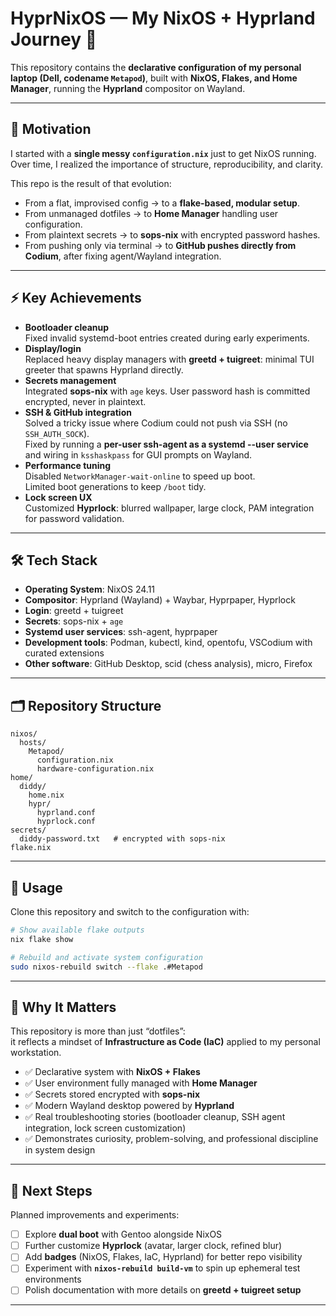 # HyprNixOS — My NixOS + Hyprland Journey 🚀

This repository contains the **declarative configuration of my personal laptop (Dell, codename `Metapod`)**, built with **NixOS, Flakes, and Home Manager**, running the **Hyprland** compositor on Wayland.

---

## 📖 Motivation

I started with a **single messy `configuration.nix`** just to get NixOS running.  
Over time, I realized the importance of structure, reproducibility, and clarity.  

This repo is the result of that evolution:
- From a flat, improvised config → to a **flake-based, modular setup**.
- From unmanaged dotfiles → to **Home Manager** handling user configuration.
- From plaintext secrets → to **sops-nix** with encrypted password hashes.
- From pushing only via terminal → to **GitHub pushes directly from Codium**, after fixing agent/Wayland integration.

---

## ⚡ Key Achievements

- **Bootloader cleanup**  
  Fixed invalid systemd-boot entries created during early experiments.
- **Display/login**  
  Replaced heavy display managers with **greetd + tuigreet**: minimal TUI greeter that spawns Hyprland directly.
- **Secrets management**  
  Integrated **sops-nix** with `age` keys. User password hash is committed encrypted, never in plaintext.
- **SSH & GitHub integration**  
  Solved a tricky issue where Codium could not push via SSH (no `SSH_AUTH_SOCK`).  
  Fixed by running a **per-user ssh-agent as a systemd --user service** and wiring in `ksshaskpass` for GUI prompts on Wayland.
- **Performance tuning**  
  Disabled `NetworkManager-wait-online` to speed up boot.  
  Limited boot generations to keep `/boot` tidy.
- **Lock screen UX**  
  Customized **Hyprlock**: blurred wallpaper, large clock, PAM integration for password validation.

---

## 🛠️ Tech Stack

- **Operating System**: NixOS 24.11  
- **Compositor**: Hyprland (Wayland) + Waybar, Hyprpaper, Hyprlock  
- **Login**: greetd + tuigreet  
- **Secrets**: sops-nix + `age`  
- **Systemd user services**: ssh-agent, hyprpaper  
- **Development tools**: Podman, kubectl, kind, opentofu, VSCodium with curated extensions  
- **Other software**: GitHub Desktop, scid (chess analysis), micro, Firefox  

---

## 🗂️ Repository Structure

```text
nixos/
  hosts/
    Metapod/
      configuration.nix
      hardware-configuration.nix
home/
  diddy/
    home.nix
    hypr/
      hyprland.conf
      hyprlock.conf
secrets/
  diddy-password.txt   # encrypted with sops-nix
flake.nix
```
---

## 🚀 Usage

Clone this repository and switch to the configuration with:

```bash
# Show available flake outputs
nix flake show

# Rebuild and activate system configuration
sudo nixos-rebuild switch --flake .#Metapod
```
---

## 🎯 Why It Matters

This repository is more than just “dotfiles”:  
it reflects a mindset of **Infrastructure as Code (IaC)** applied to my personal workstation.

- ✅ Declarative system with **NixOS + Flakes**  
- ✅ User environment fully managed with **Home Manager**  
- ✅ Secrets stored encrypted with **sops-nix**  
- ✅ Modern Wayland desktop powered by **Hyprland**  
- ✅ Real troubleshooting stories (bootloader cleanup, SSH agent integration, lock screen customization)  
- ✅ Demonstrates curiosity, problem-solving, and professional discipline in system design  

---

## 🧩 Next Steps

Planned improvements and experiments:

- [ ] Explore **dual boot** with Gentoo alongside NixOS  
- [ ] Further customize **Hyprlock** (avatar, larger clock, refined blur)  
- [ ] Add **badges** (NixOS, Flakes, IaC, Hyprland) for better repo visibility  
- [ ] Experiment with **`nixos-rebuild build-vm`** to spin up ephemeral test environments  
- [ ] Polish documentation with more details on **greetd + tuigreet setup**  

---

